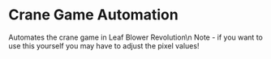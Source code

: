 # Crane Game Automation
 Automates the crane game in Leaf Blower Revolution\n
 Note - if you want to use this yourself you may have to adjust the pixel values!
